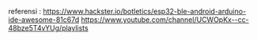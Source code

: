 referensi :
https://www.hackster.io/botletics/esp32-ble-android-arduino-ide-awesome-81c67d
https://www.youtube.com/channel/UCWOpKx--cc-48bze5T4vYUg/playlists
